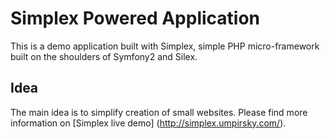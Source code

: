 Simplex Powered Application
===========================

This is a demo application built with Simplex, simple PHP micro-framework built on the shoulders of Symfony2 and Silex.

Idea
----

The main idea is to simplify creation of small websites. Please find more information on [Simplex live demo] (http://simplex.umpirsky.com/).
